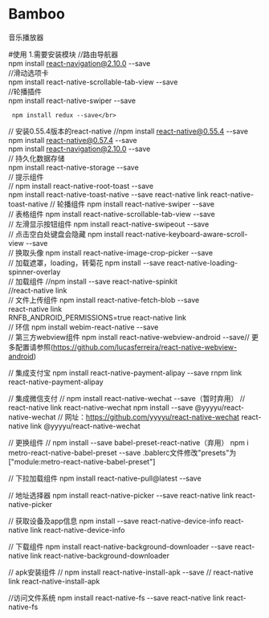 # Bamboo
音乐播放器

#使用
1.需要安装模块
	//路由导航器</br>
    npm install react-navigation@2.10.0 --save</br>
	//滑动选项卡</br>
	npm install react-native-scrollable-tab-view --save</br>
	//轮播插件</br>
    npm install react-native-swiper --save</br>

     npm install redux --save</br>
  // 安装0.55.4版本的react-native
  //npm install react-native@0.55.4 --save</br>
  npm install react-native@0.57.4 --save</br>
  npm install react-navigation@2.10.0 --save</br>
  // 持久化数据存储</br>
  npm install react-native-storage --save</br>
  // 提示组件</br>
  // npm install react-native-root-toast --save</br>
  npm install react-native-toast-native --save
  react-native link react-native-toast-native
  // 轮播组件
  npm install react-native-swiper --save</br>
  // 表格组件
  npm install react-native-scrollable-tab-view --save</br>
  // 左滑显示按钮组件
  npm install react-native-swipeout --save</br>
  // 点击空白处键盘会隐藏
  npm install react-native-keyboard-aware-scroll-view --save</br>
  // 换取头像
  npm install react-native-image-crop-picker --save</br>
  // 加载遮罩，loading，转菊花
  npm install --save react-native-loading-spinner-overlay</br>
  // 加载组件
  //npm install --save react-native-spinkit</br>
  //react-native link</br>
  // 文件上传组件
  npm install react-native-fetch-blob --save</br>
  react-native link</br>
  RNFB_ANDROID_PERMISSIONS=true react-native link</br>
  // 环信
  npm install webim-react-native --save</br>
  // 第三方webview组件
  npm install react-native-webview-android --save// 更多配置请参照(https://github.com/lucasferreira/react-native-webview-android)
  
  // 集成支付宝
  npm install react-native-payment-alipay --save
  rnpm link react-native-payment-alipay


  // 集成微信支付
  // npm install react-native-wechat --save（暂时弃用）
  // react-native link react-native-wechat
  npm install --save @yyyyu/react-native-wechat
  // 网址：https://github.com/yyyyu/react-native-wechat
  react-native link @yyyyu/react-native-wechat

  // 更换组件
  // npm install --save babel-preset-react-native（弃用）
  npm i metro-react-native-babel-preset --save
  .bablerc文件修改"presets"为["module:metro-react-native-babel-preset"]

  // 下拉加载组件
  npm install react-native-pull@latest --save

  // 地址选择器
  npm install react-native-picker --save
  react-native link react-native-picker

  // 获取设备及app信息
  npm install --save react-native-device-info
  react-native link react-native-device-info

  // 下载组件
  npm install react-native-background-downloader --save
  react-native link react-native-background-downloader

  // apk安装组件
  // npm install react-native-install-apk --save
  // react-native link react-native-install-apk

  //访问文件系统
  npm install react-native-fs --save
  react-native link react-native-fs
